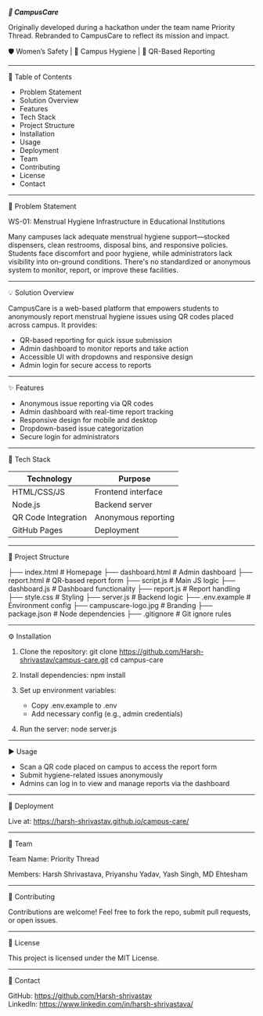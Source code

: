 ***🌸 CampusCare***

Originally developed during a hackathon under the team name Priority Thread. Rebranded to CampusCare to reflect its mission and impact.

🛡️ Women’s Safety | 🏫 Campus Hygiene | 📱 QR-Based Reporting

------------------------------------------------------------
📖 Table of Contents

- Problem Statement
- Solution Overview
- Features
- Tech Stack
- Project Structure
- Installation
- Usage
- Deployment
- Team
- Contributing
- License
- Contact

------------------------------------------------------------
📌 Problem Statement

WS-01: Menstrual Hygiene Infrastructure in Educational Institutions

Many campuses lack adequate menstrual hygiene support—stocked dispensers, clean restrooms, disposal bins, and responsive policies. Students face discomfort and poor hygiene, while administrators lack visibility into on-ground conditions. There's no standardized or anonymous system to monitor, report, or improve these facilities.

------------------------------------------------------------
💡 Solution Overview

CampusCare is a web-based platform that empowers students to anonymously report menstrual hygiene issues using QR codes placed across campus. It provides:

- QR-based reporting for quick issue submission
- Admin dashboard to monitor reports and take action
- Accessible UI with dropdowns and responsive design
- Admin login for secure access to reports

------------------------------------------------------------
✨ Features

- Anonymous issue reporting via QR codes
- Admin dashboard with real-time report tracking
- Responsive design for mobile and desktop
- Dropdown-based issue categorization
- Secure login for administrators

------------------------------------------------------------
🧰 Tech Stack

Technology         | Purpose
------------------|------------------------
HTML/CSS/JS       | Frontend interface
Node.js           | Backend server
QR Code Integration | Anonymous reporting
GitHub Pages      | Deployment

------------------------------------------------------------
📁 Project Structure

├── index.html          # Homepage
├── dashboard.html      # Admin dashboard
├── report.html         # QR-based report form
├── script.js           # Main JS logic
├── dashboard.js        # Dashboard functionality
├── report.js           # Report handling
├── style.css           # Styling
├── server.js           # Backend logic
├── .env.example        # Environment config
├── campuscare-logo.jpg # Branding
├── package.json        # Node dependencies
├── .gitignore          # Git ignore rules

------------------------------------------------------------
⚙️ Installation

1. Clone the repository:
   git clone https://github.com/Harsh-shrivastav/campus-care.git
   cd campus-care

2. Install dependencies:
   npm install

3. Set up environment variables:
   - Copy .env.example to .env
   - Add necessary config (e.g., admin credentials)

4. Run the server:
   node server.js

------------------------------------------------------------
▶️ Usage

- Scan a QR code placed on campus to access the report form
- Submit hygiene-related issues anonymously
- Admins can log in to view and manage reports via the dashboard

------------------------------------------------------------
🚀 Deployment

Live at: https://harsh-shrivastav.github.io/campus-care/

------------------------------------------------------------
👥 Team

Team Name: Priority Thread  

Members: Harsh Shrivastava, Priyanshu Yadav, Yash Singh, MD Ehtesham

------------------------------------------------------------
🤝 Contributing

Contributions are welcome! Feel free to fork the repo, submit pull requests, or open issues.

------------------------------------------------------------
📄 License

This project is licensed under the MIT License.

------------------------------------------------------------
📣 Contact

GitHub: https://github.com/Harsh-shrivastav  
LinkedIn: https://www.linkedin.com/in/harsh-shrivastava/  

